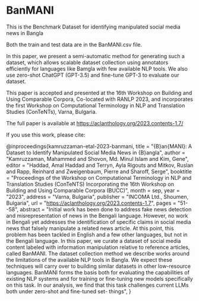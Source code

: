 # BanMANI
This is the Benchmark Dataset for identifying manipulated social media news in Bangla

Both the train and test data are in the BanMANI.csv file. 

In this paper, we present a semi-automatic method for generating such a dataset, which allows scalable dataset collection using annotators efficiently for languages like Bamgla with few available NLP tools. We also use zero-shot ChatGPT (GPT-3.5) and fine-tune GPT-3 to evaluate our dataset. 

This paper is accepted and presented at the 16th Workshop on Building and Using Comparable Corpora, Co-located with RANLP 2023, and incorporates the first Workshop on Computational Terminology in NLP and Translation Studies (ConTeNTs), Varna, Bulgaria. 

The full paper is available at https://aclanthology.org/2023.contents-1.7/

If you use this work, please cite:





@inproceedings{kamruzzaman-etal-2023-banmani,
    title = "{B}an{MANI}: A Dataset to Identify Manipulated Social Media News in {B}angla",
    author = "Kamruzzaman, Mahammed  and
      Shovon, Md. Minul Islam  and
      Kim, Gene",
    editor = "Haddad, Amal Haddad  and
      Terryn, Ayla Rigouts  and
      Mitkov, Ruslan  and
      Rapp, Reinhard  and
      Zweigenbaum, Pierre  and
      Sharoff, Serge",
    booktitle = "Proceedings of the Workshop on Computational Terminology in NLP and Translation Studies (ConTeNTS) Incorporating the 16th Workshop on Building and Using Comparable Corpora (BUCC)",
    month = sep,
    year = "2023",
    address = "Varna, Bulgaria",
    publisher = "INCOMA Ltd., Shoumen, Bulgaria",
    url = "https://aclanthology.org/2023.contents-1.7",
    pages = "51--58",
    abstract = "Initial work has been done to address fake news detection and misrepresentation of news in the Bengali language. However, no work in Bengali yet addresses the identification of specific claims in social media news that falsely manipulate a related news article. At this point, this problem has been tackled in English and a few other languages, but not in the Bengali language. In this paper, we curate a dataset of social media content labeled with information manipulation relative to reference articles, called BanMANI. The dataset collection method we describe works around the limitations of the available NLP tools in Bangla. We expect these techniques will carry over to building similar datasets in other low-resource languages. BanMANI forms the basis both for evaluating the capabilities of existing NLP systems and for training or fine-tuning new models specifically on this task. In our analysis, we find that this task challenges current LLMs both under zero-shot and fine-tuned set- things",
}





